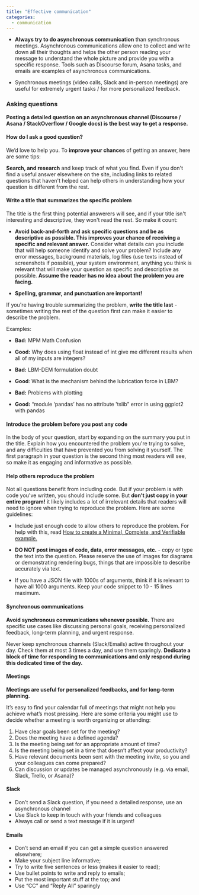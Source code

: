 ```yaml
---
title: "Effective communication"
categories:
  - communication
---
```


- **Always try to do asynchronous communication** than synchronous meetings. Asynchronous communications allow one to collect and write down all their thoughts and helps the other person reading your message to understand the whole picture and provide you with a specific response. Tools such as Discourse forum, Asana tasks, and emails are examples of asynchronous communications. 

- Synchronous meetings (video calls, Slack and in-person meetings) are useful for extremely urgent tasks / for more personalized feedback.

### Asking questions
**Posting a detailed question on an asynchronous channel (Discourse / Asana / StackOverflow / Google docs)  is the best way to get a response.** 

#### How do I ask a good question?
We’d love to help you. To **improve your chances** of getting an answer, here are some tips:


**Search, and research** and keep track of what you find. Even if you don't find a useful answer elsewhere on the site, including links to related questions that haven't helped can help others in understanding how your question is different from the rest.

#### Write a title that summarizes the specific problem
The title is the first thing potential answerers will see, and if your title isn't interesting and descriptive, they won't read the rest. So make it count:

- **Avoid back-and-forth and ask specific questions and be as descriptive as possible. This improves your chance of receiving a specific and relevant answer.** Consider what details can you include that will help someone identify and solve your problem? Include any error messages, background materials, log files (use texts instead of screenshots if possible), your system environment, anything you think is relevant that will make your question as specific and descriptive as possible. **Assume the reader has no idea about the problem you are facing.**

- **Spelling, grammar, and punctuation are important!**

If you're having trouble summarizing the problem, **write the title last** - sometimes writing the rest of the question first can make it easier to describe the problem.

Examples:

- **Bad:** MPM Math Confusion

- **Good:** Why does using float instead of int give me different results when all of my inputs are integers?

- **Bad:** LBM-DEM formulation doubt

- **Good**: What is the mechanism behind the lubrication force in LBM?

- **Bad:** Problems with plotting

- **Good:** “module ‘pandas’ has no attribute 'tslib” error in using ggplot2 with pandas

#### Introduce the problem before you post any code
In the body of your question, start by expanding on the summary you put in the title. Explain how you encountered the problem you're trying to solve, and any difficulties that have prevented you from solving it yourself. The first paragraph in your question is the second thing most readers will see, so make it as engaging and informative as possible.

#### Help others reproduce the problem
Not all questions benefit from including code. But if your problem is with code you've written, you should include some. But **don't just copy in your entire program!** it likely includes a lot of irrelevant details that readers will need to ignore when trying to reproduce the problem. Here are some guidelines:

- Include just enough code to allow others to reproduce the problem. For help with this, read [How to create a Minimal, Complete, and Verifiable example.](https://web.archive.org/web/20200419201230/https://stackoverflow.com/help/minimal-reproducible-example)

- **DO NOT post images of code, data, error messages, etc.** - copy or type the text into the question. Please reserve the use of images for diagrams or demonstrating rendering bugs, things that are impossible to describe accurately via text.

- If you have a JSON file with 1000s of arguments, think if it is relevant to have all 1000 arguments. Keep your code snippet to 10 - 15 lines maximum.

#### Synchronous communications
**Avoid synchronous communications whenever possible.** There are specific use cases like discussing personal goals, receiving personalized feedback, long-term planning, and urgent response. 

Never keep synchronous channels (Slack/Emails) active throughout your day. Check them at most 3 times a day, and use them sparingly. **Dedicate a block of time for responding to communications and only respond during this dedicated time of the day.**

#### Meetings
**Meetings are useful for personalized feedbacks, and for long-term planning.**

It’s easy to find your calendar full of meetings that might not help you achieve what’s most pressing. Here are some criteria you might use to decide whether a meeting is worth organizing or attending:

1. Have clear goals been set for the meeting?
2. Does the meeting have a defined agenda?
3. Is the meeting being set for an appropriate amount of time?
4. Is the meeting being set in a time that doesn’t affect your productivity?
5. Have relevant documents been sent with the meeting invite, so you and your colleagues can come prepared?
6. Can discussion or updates be managed asynchronously (e.g. via email, Slack, Trello, or Asana)?

#### Slack
- Don’t send a Slack question, if you need a detailed response, use an asynchronous channel
- Use Slack to keep in touch with your friends and colleagues
- Always call or send a text message if it is urgent!

#### Emails
- Don’t send an email if you can get a simple question answered elsewhere;
- Make your subject line informative;
- Try to write five sentences or less (makes it easier to read);
- Use bullet points to write and reply to emails;
- Put the most important stuff at the top; and
- Use “CC” and “Reply All” sparingly